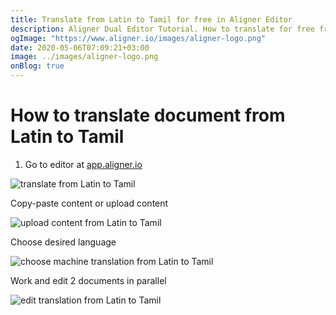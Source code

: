 ```yaml
---
title: Translate from Latin to Tamil for free in Aligner Editor
description: Aligner Dual Editor Tutorial. How to translate for free from Latin to Tamil. Aligner is multilingual document management platform. 
ogImage: "https://www.aligner.io/images/aligner-logo.png"
date: 2020-05-06T07:09:21+03:00
image: ../images/aligner-logo.png
onBlog: true
---
```


# How to translate document from Latin to Tamil

1. Go to editor at [app.aligner.io](https://app.aligner.io "Aligner App web page")

![translate from Latin to Tamil](../aligner-blank-editor.png "translate from Latin to Tamil")

Copy-paste content or upload content

![upload content from Latin to Tamil](../aligner-uploaded-document.png "upload content from Latin to Tamil")

Choose desired language

![choose machine translation from Latin to Tamil](../aligner-language-dropdown.png "choose machine translation from Latin to Tamil")

Work and edit 2 documents in parallel

![edit translation from Latin to Tamil](../aligner-double-sitded-editor.png "edit translation from Latin to Tamil")

